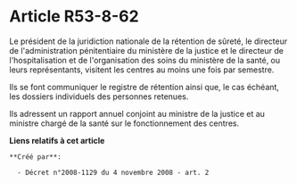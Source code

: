 # Article R53-8-62

Le président de la juridiction nationale de la rétention de sûreté, le directeur de l'administration pénitentiaire du
ministère de la justice et le directeur de l'hospitalisation et de l'organisation des soins du ministère de la santé, ou
leurs représentants, visitent les centres au moins une fois par semestre. 

Ils se font communiquer le registre de rétention ainsi que, le cas échéant, les dossiers individuels des personnes retenues. 

Ils adressent un rapport annuel conjoint au ministre de la justice et au ministre chargé de la santé sur le fonctionnement
des centres.

**Liens relatifs à cet article**

	**Créé par**:

	  - Décret n°2008-1129 du 4 novembre 2008 - art. 2
